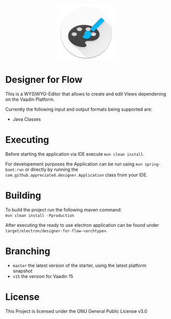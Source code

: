<p align="center"><img src="https://github.com/appreciated/designer-for-flow/blob/master/src/main/webapp/frontend/styles/images/logo-floating-low.png">
<br>
  <h1>Designer for Flow</h1>
</p>    

This is a WYSIWYG-Editor that allows to create and edit Views dependening on the Vaadin Platform.

Currently the following input and output formats being supported are:
- Java Classes    

# Executing
Before starting the application via IDE execute `mvn clean install`.

For developement purposes the Application can be run using `mvn spring-boot:run` or directly by running the `com.github.appreciated.designer.Application` class from your IDE. 

# Building
To build the project run the following maven command:  
`mvn clean install -Pproduction` 

After executing the ready to use electron application can be found under `target/electron/designer-for-flow-<archtype>`.

# Branching

* `master` the latest version of the starter, using the latest platform snapshot
* `v15` the version for Vaadin 15

# License

This Project is licensed under the GNU General Public License v3.0
